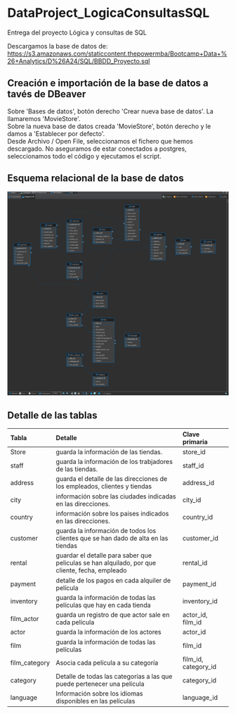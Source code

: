 # DataProject_LogicaConsultasSQL
Entrega del proyecto Lógica y consultas de SQL

Descargamos la base de datos de: https://s3.amazonaws.com/staticcontent.thepowermba/Bootcamp+Data+%26+Analytics/D%26A24/SQL/BBDD_Proyecto.sql

## Creación e importación de la base de datos a tavés de DBeaver
Sobre 'Bases de datos', botón derecho 'Crear nueva base de datos'. La llamaremos 'MovieStore'.  
Sobre la nueva base de datos creada 'MovieStore', botón derecho y le damos a 'Establecer por defecto'.  
Desde Archivo / Open File, seleccionamos el fichero que hemos descargado. No aseguramos de estar conectados a postgres, seleccionamos todo el código y ejecutamos el script.   
  
## Esquema relacional de la base de datos
![Esquema ER](/Diagrama/DiagramaER.png)

## Detalle de las tablas   
  
| Tabla | Detalle | Clave primaria |
|:--- |:---|:---- | 
|Store          | guarda la información de las tiendas. | store_id |
|staff          | guarda la información de los trabjadores de las tiendas. | staff_id|
|address        | guarda el detalle de las direcciones de los empleados, clientes y tiendas| address_id |
|city           | información sobre las ciudades indicadas en las direcciones. | city_id |
|country        | información sobre los paises indicados en las direcciones. | country_id |
|customer       | guarda la información de todos los clientes que se han dado de alta en las tiendas | customer_id |
|rental         | guardar el detalle para saber que peliculas se han alquilado, por que cliente, fecha, empleado | rental_id |
|payment        | detalle de los pagos en cada alquiler de película | payment_id |
|inventory      | guarda la información de todas las películas que hay en cada tienda | inventory_id |
|film_actor     | guarda un registro de que actor sale en cada película | actor_id, film_id |
|actor          | guarda la información de los actores | actor_id |
|film           | guarda la información de todas las películas | film_id |
|film_category  | Asocia cada película a su categoría | film_id, category_id |
|category       | Detalle de todas las categorías a las que puede pertenecer una película | category_id |
|language       | Información sobre los idiomas disponibles en las películas | language_id | 

